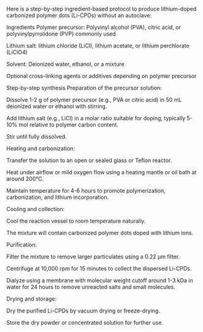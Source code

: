 Here is a step-by-step ingredient-based protocol to produce lithium-doped carbonized polymer dots (Li-CPDs) without an autoclave:

Ingredients
Polymer precursor: Polyvinyl alcohol (PVA), citric acid, or polyvinylpyrrolidone (PVP) commonly used

Lithium salt: lithium chloride (LiCl), lithium acetate, or lithium perchlorate (LiClO4)

Solvent: Deionized water, ethanol, or a mixture

Optional cross-linking agents or additives depending on polymer precursor

Step-by-step synthesis
Preparation of the precursor solution:

Dissolve 1-2 g of polymer precursor (e.g., PVA or citric acid) in 50 mL deionized water or ethanol with stirring.

Add lithium salt (e.g., LiCl) in a molar ratio suitable for doping, typically 5-10% mol relative to polymer carbon content.

Stir until fully dissolved.

Heating and carbonization:

Transfer the solution to an open or sealed glass or Teflon reactor.

Heat under airflow or mild oxygen flow using a heating mantle or oil bath at around 200°C.

Maintain temperature for 4-6 hours to promote polymerization, carbonization, and lithium incorporation.

Cooling and collection:

Cool the reaction vessel to room temperature naturally.

The mixture will contain carbonized polymer dots doped with lithium ions.

Purification:

Filter the mixture to remove larger particulates using a 0.22 μm filter.

Centrifuge at 10,000 rpm for 15 minutes to collect the dispersed Li-CPDs.

Dialyze using a membrane with molecular weight cutoff around 1-3 kDa in water for 24 hours to remove unreacted salts and small molecules.

Drying and storage:

Dry the purified Li-CPDs by vacuum drying or freeze-drying.

Store the dry powder or concentrated solution for further use.
